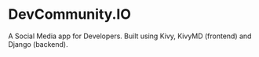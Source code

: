 # DevCommunity.IO
A Social Media app for Developers. Built using Kivy, KivyMD (frontend) and Django (backend).
